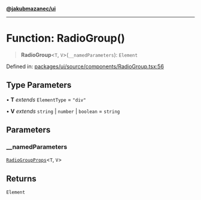 [**@jakubmazanec/ui**](../README.md)

---

# Function: RadioGroup()

> **RadioGroup**\<`T`, `V`\>(`__namedParameters`): `Element`

Defined in:
[packages/ui/source/components/RadioGroup.tsx:56](https://github.com/jakubmazanec/tools/blob/d8ee2855cc8c253cbcc5c4d49e7356ff8450cbde/packages/ui/source/components/RadioGroup.tsx#L56)

## Type Parameters

• **T** _extends_ `ElementType` = `"div"`

• **V** _extends_ `string` \| `number` \| `boolean` = `string`

## Parameters

### \_\_namedParameters

[`RadioGroupProps`](../type-aliases/RadioGroupProps.md)\<`T`, `V`\>

## Returns

`Element`
